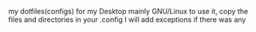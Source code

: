 my dotfiles(configs) for my Desktop
mainly GNU/Linux
to use it, copy the files and directories in your .config
I will add exceptions if there was any
